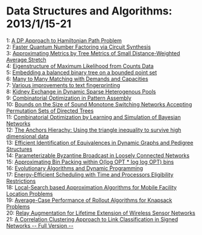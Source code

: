 # Data Structures and Algorithms: 2013/1/15-21  
1: [A DP Approach to Hamiltonian Path Problem](https://doi.org/10.48550/arXiv.1301.3093)  
2: [Faster Quantum Number Factoring via Circuit Synthesis](https://doi.org/10.48550/arXiv.1301.3210)  
3: [Approximating Metrics by Tree Metrics of Small Distance-Weighted Average  Stretch](https://doi.org/10.48550/arXiv.1301.3252)  
4: [Eigenstructure of Maximum Likelihood from Counts Data](https://doi.org/10.48550/arXiv.1301.3451)  
5: [Embedding a balanced binary tree on a bounded point set](https://doi.org/10.48550/arXiv.1301.3471)  
6: [Many to Many Matching with Demands and Capacities](https://doi.org/10.48550/arXiv.1301.3482)  
7: [Various improvements to text fingerprinting](https://doi.org/10.48550/arXiv.1301.3488)  
8: [Kidney Exchange in Dynamic Sparse Heterogenous Pools](https://doi.org/10.48550/arXiv.1301.3509)  
9: [Combinatorial Optimization in Pattern Assembly](https://doi.org/10.48550/arXiv.1301.3771)  
10: [Bounds on the Size of Sound Monotone Switching Networks Accepting  Permutation Sets of Directed Trees](https://doi.org/10.48550/arXiv.1301.3780)  
11: [Combinatorial Optimization by Learning and Simulation of Bayesian  Networks](https://doi.org/10.48550/arXiv.1301.3871)  
12: [The Anchors Hierachy: Using the triangle inequality to survive high  dimensional data](https://doi.org/10.48550/arXiv.1301.3877)  
13: [Efficient Identification of Equivalences in Dynamic Graphs and Pedigree  Structures](https://doi.org/10.48550/arXiv.1301.3946)  
14: [Parameterizable Byzantine Broadcast in Loosely Connected Networks](https://doi.org/10.48550/arXiv.1301.3996)  
15: [Approximating Bin Packing within O(log OPT * log log OPT) bins](https://doi.org/10.48550/arXiv.1301.4010)  
16: [Evolutionary Algorithms and Dynamic Programming](https://doi.org/10.48550/arXiv.1301.4096)  
17: [Energy-Efficient Scheduling with Time and Processors Eligibility  Restrictions](https://doi.org/10.48550/arXiv.1301.4131)  
18: [Local-Search based Approximation Algorithms for Mobile Facility Location  Problems](https://doi.org/10.48550/arXiv.1301.4478)  
19: [Average-Case Performance of Rollout Algorithms for Knapsack Problems](https://doi.org/10.48550/arXiv.1301.4529)  
20: [Relay Augmentation for Lifetime Extension of Wireless Sensor Networks](https://doi.org/10.48550/arXiv.1301.4728)  
21: [A Correlation Clustering Approach to Link Classification in Signed  Networks -- Full Version --](https://doi.org/10.48550/arXiv.1301.4769)  